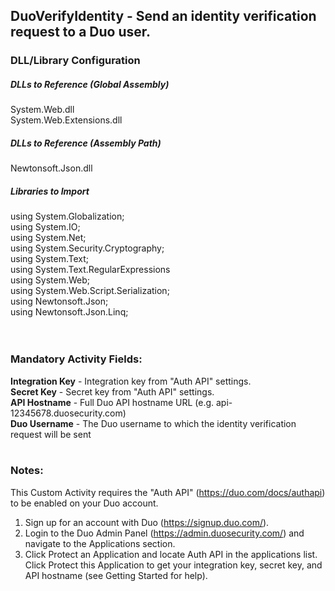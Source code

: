 ## DuoVerifyIdentity - Send an identity verification request to a Duo user.

### DLL/Library Configuration
##### DLLs to Reference (Global Assembly)
System.Web.dll </br>
System.Web.Extensions.dll </br>
##### DLLs to Reference (Assembly Path)
Newtonsoft.Json.dll </br>
##### Libraries to Import
using System.Globalization; </br>
using System.IO; </br>
using System.Net; </br>
using System.Security.Cryptography; </br>
using System.Text; </br>
using System.Text.RegularExpressions </br>
using System.Web; </br>
using System.Web.Script.Serialization; </br>
using Newtonsoft.Json; </br>
using Newtonsoft.Json.Linq; </br>
 </br><br>


### Mandatory Activity Fields:
**Integration Key** - Integration key from "Auth API" settings.
<br>
**Secret Key** - Secret key from "Auth API" settings.
<br>
**API Hostname** - Full Duo API hostname URL (e.g. api-12345678.duosecurity.com)
<br>
**Duo Username**	- The Duo username to which the identity verification request will be sent
<br><br>



### Notes:
This Custom Activity requires the "Auth API" (https://duo.com/docs/authapi) to be enabled on your Duo account.
<br>
1. Sign up for an account with Duo (https://signup.duo.com/).
2. Login to the Duo Admin Panel (https://admin.duosecurity.com/) and navigate to the Applications section.
3. Click Protect an Application and locate Auth API in the applications list.  Click Protect this Application to get your integration key, secret key, and API hostname (see Getting Started for help).
